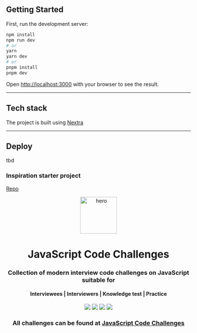 ## Getting Started

First, run the development server:

```bash
npm install
npm run dev
# or
yarn
yarn dev
# or
pnpm install
pnpm dev
```

Open [http://localhost:3000](http://localhost:3000) with your browser to see the result.

--- 

## Tech stack

The project is built using [Nextra](https://nextra.site/)

---

## Deploy
tbd


### Inspiration starter project
[Repo](https://github.com/sadanandpai/javascript-code-challenges/tree/main?tab=readme-ov-file)

<div align="center">
	<a href="https://jscodechallenges.vercel.app/"><img src="web/public/hero.svg" alt="hero" width="100px"/></a>
	<h1>JavaScript Code Challenges</h1>
	<h3>Collection of modern interview code challenges on JavaScript suitable for</h3>
	<h4>Interviewees | Interviewers | Knowledge test | Practice</h4>
	<p>
		<a name="stars"><img src="https://img.shields.io/github/stars/sadanandpai/javascript-code-challenges?style=for-the-badge"></a>
		<a name="forks"><img src="https://img.shields.io/github/forks/sadanandpai/javascript-code-challenges?logoColor=green&style=for-the-badge"></a>
		<a name="contributions"><img src="https://img.shields.io/github/contributors/sadanandpai/javascript-code-challenges?logoColor=green&style=for-the-badge"></a>
		<a name="license"><img src="https://img.shields.io/github/license/sadanandpai/javascript-code-challenges?style=for-the-badge"></a>
	</p>
	<h3>All challenges can be found at <a href="https://jscodechallenges.vercel.app/">JavaScript Code Challenges</a></h3>
</div>

